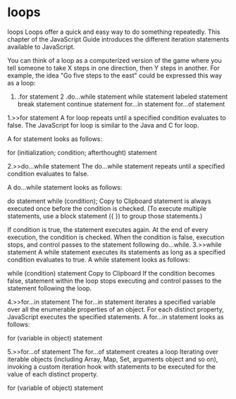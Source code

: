 # loops
loops
Loops offer a quick and easy way to do something repeatedly. This chapter of the JavaScript Guide introduces the different iteration statements available to JavaScript.

You can think of a loop as a computerized version of the game where you tell someone to take X steps in one direction, then Y steps in another. For example, the idea "Go five steps to the east" could be expressed this way as a loop:
1. .for statement
2 .do...while statement
while statement
labeled statement
break statement
continue statement
for...in statement
for...of statement


1.>>for statement
A for loop repeats until a specified condition evaluates to false. The JavaScript for loop is similar to the Java and C for loop.

A for statement looks as follows:

for (initialization; condition; afterthought)
  statement
  
 2.>>do...while statement
The do...while statement repeats until a specified condition evaluates to false.

A do...while statement looks as follows:

do
  statement
while (condition);
Copy to Clipboard
statement is always executed once before the condition is checked. (To execute multiple statements, use a block statement ({ }) to group those statements.)

If condition is true, the statement executes again. At the end of every execution, the condition is checked. When the condition is false, execution stops, and control passes to the statement following do...while.
3.>>while statement
A while statement executes its statements as long as a specified condition evaluates to true. A while statement looks as follows:

while (condition)
  statement
Copy to Clipboard
If the condition becomes false, statement within the loop stops executing and control passes to the statement following the loop.

4.>>for...in statement
The for...in statement iterates a specified variable over all the enumerable properties of an object. For each distinct property, JavaScript executes the specified statements. A for...in statement looks as follows:

for (variable in object)
  statement
  
 5.>>for...of statement
The for...of statement creates a loop Iterating over iterable objects (including Array, Map, Set, arguments object and so on), invoking a custom iteration hook with statements to be executed for the value of each distinct property.

for (variable of object)
  statement
